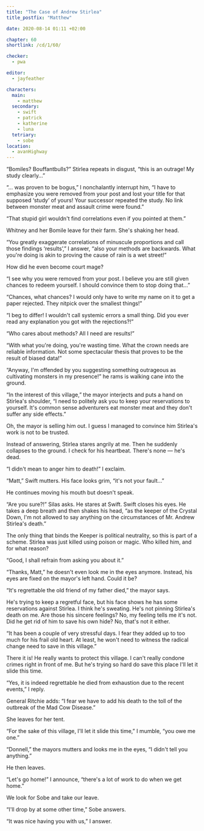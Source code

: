 ```yaml
---
title: "The Case of Andrew Stirlea"
title_postfix: "Matthew"

date: 2020-08-14 01:11 +02:00

chapter: 60
shortlink: /cd/1/60/

checker:
  - pwa

editor:
  - jayfeather

characters:
  main:
    - matthew
  secondary:
    - swift
    - patrick
    - katherine
    - luna
  tetriary:
    - sobe
location:
  - avanHighway
---
```

“Bomiles? Bouffantbulls?” Stirlea repeats in disgust,
“this is an outrage! My study clearly…”

“… was proven to be bogus,” I nonchalantly interrupt him, “I have to emphasize you were removed from your post and lost your title for that supposed ‘study’ of yours! Your successor repeated the study.
No link between monster meat and assault crime were found.”

“That stupid girl wouldn't find correlations even if you pointed at them.”

Whitney and her Bomile leave for their farm. She's shaking her head.

“You greatly exaggerate correlations of minuscule proportions and call those findings ‘results’,” I answer, “also your methods are backwards.
What you're doing is akin to proving the cause of rain is a wet street!”

How did he even become court mage?

“I see why you were removed from your post.
I believe you are still given chances to redeem yourself.
I should convince them to stop doing that…”

“Chances, what chances?
I would only have to write my name on it to get a paper rejected.
They nitpick over the smallest things!”

“I beg to differ! I wouldn't call systemic errors a small thing.
Did you ever read any explanation you got with the rejections?!”

“Who cares about methods? All I need are results!”

“With what you're doing, you're wasting time.
What the crown needs are reliable information.
Not some spectacular thesis that proves to be the result of biased data!”

“Anyway, I'm offended by you suggesting something outrageous as cultivating monsters in my presence!” he rams is walking cane into the ground.

“In the interest of this village,” the mayor interjects and puts a hand on Stirlea's shoulder, “I need to politely ask you to keep your reservations to yourself.
It's common sense adventurers eat monster meat and they don't suffer any side effects.”

Oh, the mayor is selling him out.
I guess I managed to convince him Stirlea's work is not to be trusted.

Instead of answering, Stirlea stares angrily at me.
Then he suddenly collapses to the ground.
I check for his heartbeat. There's none — he's dead.

“I didn't mean to anger him to death!” I exclaim.

“Matt,” Swift mutters. His face looks grim, “it's not your fault…”

He continues moving his mouth but doesn't speak.

“Are you sure?!” Silas asks.
He stares at Swift.
Swift closes his eyes.
He takes a deep breath and then shakes his head, “as the keeper of the Crystal Down, I'm not allowed to say anything on the circumstances of Mr. Andrew Stirlea's death.”

The only thing that binds the Keeper is political neutrality, so this is part of a scheme.
Stirlea was just killed using poison or magic.
Who killed him, and for what reason?

“Good, I shall refrain from asking you about it.”

“Thanks, Matt,” he doesn't even look me in the eyes anymore.
Instead, his eyes are fixed on the mayor's left hand.
Could it be?

“It's regrettable the old friend of my father died,” the mayor says.

He's trying to keep a regretful face, but his face shows he has some reservations against Stirlea.
I think he's sweating.
He's not pinning Stirlea's death on me.
Are those his sincere feelings?
No, my feeling tells me it's not.
Did he get rid of him to save his own hide?
No, that's not it either.

“It has been a couple of very stressful days.
I fear they added up to too much for his frail old heart.
At least, he won't need to witness the radical change need to save in this village.”

There it is!
He really wants to protect this village.
I can't really condone crimes right in front of me.
But he's trying so hard do save this place I'll let it slide this time.

“Yes, it is indeed regrettable he died from exhaustion due to the recent events,” I reply.

General Ritchie adds: “I fear we have to add his death to the toll of the outbreak of the Mad Cow Disease.”

She leaves for her tent.

“For the sake of this village, I'll let it slide this time,” I mumble, “you owe me one.”

“Donnell,” the mayors mutters and looks me in the eyes, “I didn't tell you anything.”

He then leaves.

“Let's go home!” I announce, “there's a lot of work to do when we get home.”

We look for Sobe and take our leave.

“I'll drop by at some other time,” Sobe answers.

“It was nice having you with us,” I answer.
